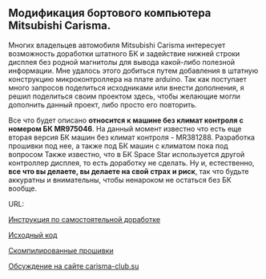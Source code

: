 Модификация бортового компьютера Mitsubishi Carisma.
-------------------------
  Многих владельцев автомобиля Mitsubishi Cаrisma интересует возможность доработки штатного БК и задействие нижней строки дисплея без родной магнитолы для вывода какой-либо полезной информации. Мне удалось этого добиться путем добавления в штатную конструкцию микроконтроллера на плате arduino. Так как поступает много запросов поделиться исходниками или внести дополнения, я решил поделиться своим проектом здесь, чтобы желающие могли дополнить данный проект, либо просто его повторить.

  Все что будет описано **относится к машине без климат контроля с номером БК MR975046**. На данный момент известно что есть еще вторая версия БК машин без климат контроля - MR381288. Разработка прошивки под нее, а также под БК машин с климатом пока под вопросом
Также известно, что в БК Space Star используется другой контроллер дисплея, то есть доработку не сделать.
Ну и, естественно, **все что вы делаете, вы делаете на свой страх и риск**, так что будьте аккуратны и внимательны, чтобы ненароком не остаться без БК вообще.

  URL:

[Инструкция по самостоятельной доработке](https://github.com/miheych/carisma_bk/blob/master/Docs/%D0%98%D0%BD%D1%81%D1%82%D1%80%D1%83%D0%BA%D1%86%D0%B8%D1%8F%20%D0%BF%D0%BE%20%D0%B4%D0%BE%D1%80%D0%B0%D0%B1%D0%BE%D1%82%D0%BA%D0%B5%20%D0%B1%D0%BE%D1%80%D1%82%D0%BE%D0%B2%D0%BE%D0%B3%D0%BE%20%D0%BA%D0%BE%D0%BC%D0%BF%D1%8C%D1%8E%D1%82%D0%B5%D1%80%D0%B0%20Mitsubishi%20Carisma.md)

[Исходный код](https://github.com/miheych/carisma_bk/blob/master/Source/bkRomV9.23_b017.ino)

[Скомпилированные прошивки](https://github.com/miheych/carisma_bk/tree/master/Hex)

[Обсуждение на сайте carisma-club.su](http://carisma-club.su/index.php?showtopic=2685)
